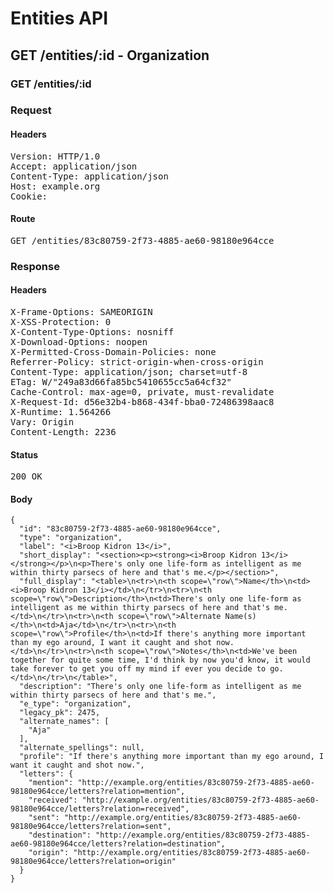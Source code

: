 # Entities API



## GET /entities/:id - Organization

### GET /entities/:id
### Request

#### Headers

<pre>Version: HTTP/1.0
Accept: application/json
Content-Type: application/json
Host: example.org
Cookie: </pre>

#### Route

<pre>GET /entities/83c80759-2f73-4885-ae60-98180e964cce</pre>

### Response

#### Headers

<pre>X-Frame-Options: SAMEORIGIN
X-XSS-Protection: 0
X-Content-Type-Options: nosniff
X-Download-Options: noopen
X-Permitted-Cross-Domain-Policies: none
Referrer-Policy: strict-origin-when-cross-origin
Content-Type: application/json; charset=utf-8
ETag: W/&quot;249a83d66fa85bc5410655cc5a64cf32&quot;
Cache-Control: max-age=0, private, must-revalidate
X-Request-Id: d56e32b4-b868-434f-bba0-72486398aac8
X-Runtime: 1.564266
Vary: Origin
Content-Length: 2236</pre>

#### Status

<pre>200 OK</pre>

#### Body

~~~
{
  "id": "83c80759-2f73-4885-ae60-98180e964cce",
  "type": "organization",
  "label": "<i>Broop Kidron 13</i>",
  "short_display": "<section><p><strong><i>Broop Kidron 13</i></strong></p>\n<p>There's only one life-form as intelligent as me within thirty parsecs of here and that's me.</p></section>",
  "full_display": "<table>\n<tr>\n<th scope=\"row\">Name</th>\n<td><i>Broop Kidron 13</i></td>\n</tr>\n<tr>\n<th scope=\"row\">Description</th>\n<td>There's only one life-form as intelligent as me within thirty parsecs of here and that's me.</td>\n</tr>\n<tr>\n<th scope=\"row\">Alternate Name(s)</th>\n<td>Aja</td>\n</tr>\n<tr>\n<th scope=\"row\">Profile</th>\n<td>If there's anything more important than my ego around, I want it caught and shot now.</td>\n</tr>\n<tr>\n<th scope=\"row\">Notes</th>\n<td>We've been together for quite some time, I'd think by now you'd know, it would take forever to get you off my mind if ever you decide to go.</td>\n</tr>\n</table>",
  "description": "There's only one life-form as intelligent as me within thirty parsecs of here and that's me.",
  "e_type": "organization",
  "legacy_pk": 2475,
  "alternate_names": [
    "Aja"
  ],
  "alternate_spellings": null,
  "profile": "If there's anything more important than my ego around, I want it caught and shot now.",
  "letters": {
    "mention": "http://example.org/entities/83c80759-2f73-4885-ae60-98180e964cce/letters?relation=mention",
    "received": "http://example.org/entities/83c80759-2f73-4885-ae60-98180e964cce/letters?relation=received",
    "sent": "http://example.org/entities/83c80759-2f73-4885-ae60-98180e964cce/letters?relation=sent",
    "destination": "http://example.org/entities/83c80759-2f73-4885-ae60-98180e964cce/letters?relation=destination",
    "origin": "http://example.org/entities/83c80759-2f73-4885-ae60-98180e964cce/letters?relation=origin"
  }
}
~~~

